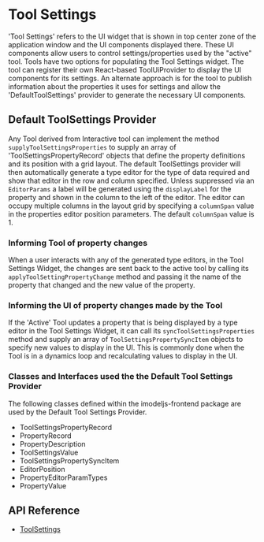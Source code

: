 # Tool Settings

'Tool Settings' refers to the UI widget that is shown in top center zone of the application window and the UI components displayed there. These UI components allow users to control settings/properties used by the "active" tool. Tools have two options for populating the Tool Settings widget. The tool can register their own React-based ToolUiProvider to display the UI components for its settings. An alternate approach is for the tool to publish information about the properties it uses for settings and allow the 'DefaultToolSettings' provider to generate the necessary UI components.

## Default ToolSettings Provider

Any Tool derived from Interactive tool can implement the method `supplyToolSettingsProperties` to supply an array of 'ToolSettingsPropertyRecord' objects that define the  property definitions and its position with a grid layout. The default ToolSettings provider will then automatically generate a type editor for the type of data required and show that editor in the row and column specified.  Unless suppressed via an `EditorParams` a label will be generated using the `displayLabel` for the property and shown in the column to the left of the editor.  The editor can occupy multiple columns in the layout grid by specifying a `columnSpan` value in the properties editor position parameters. The default `columnSpan` value is 1.

### Informing Tool of property changes

When a user interacts with any of the generated type editors, in the Tool Settings Widget, the changes are sent back to the active tool by calling its `applyToolSettingPropertyChange` method and passing it the name of the property that changed and the new value of the property.

### Informing the UI of property changes made by the Tool

If the 'Active' Tool updates a property that is being displayed by a type editor in the Tool Settings Widget, it can call its `syncToolSettingsProperties` method and supply an array of `ToolSettingsPropertySyncItem` objects to specify new values to display in the UI. This is commonly done when the Tool is in a dynamics loop and recalculating values to display in the UI.

### Classes and Interfaces used the the Default Tool Settings Provider

The following classes defined within the imodeljs-frontend package are used by the Default Tool Settings Provider.

* ToolSettingsPropertyRecord
* PropertyRecord
* PropertyDescription
* ToolSettingsValue
* ToolSettingsPropertySyncItem
* EditorPosition
* PropertyEditorParamTypes
* PropertyValue

## API Reference

* [ToolSettings]($framework:ToolSettings)
